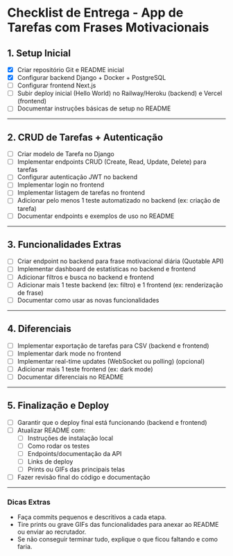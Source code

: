 # Checklist de Entrega - App de Tarefas com Frases Motivacionais

## 1. Setup Inicial
- [x] Criar repositório Git e README inicial
- [x] Configurar backend Django + Docker + PostgreSQL
- [ ] Configurar frontend Next.js
- [ ] Subir deploy inicial (Hello World) no Railway/Heroku (backend) e Vercel (frontend)
- [ ] Documentar instruções básicas de setup no README

---

## 2. CRUD de Tarefas + Autenticação
- [ ] Criar modelo de Tarefa no Django
- [ ] Implementar endpoints CRUD (Create, Read, Update, Delete) para tarefas
- [ ] Configurar autenticação JWT no backend
- [ ] Implementar login no frontend
- [ ] Implementar listagem de tarefas no frontend
- [ ] Adicionar pelo menos 1 teste automatizado no backend (ex: criação de tarefa)
- [ ] Documentar endpoints e exemplos de uso no README

---

## 3. Funcionalidades Extras
- [ ] Criar endpoint no backend para frase motivacional diária (Quotable API)
- [ ] Implementar dashboard de estatísticas no backend e frontend
- [ ] Adicionar filtros e busca no backend e frontend
- [ ] Adicionar mais 1 teste backend (ex: filtro) e 1 frontend (ex: renderização de frase)
- [ ] Documentar como usar as novas funcionalidades

---

## 4. Diferenciais
- [ ] Implementar exportação de tarefas para CSV (backend e frontend)
- [ ] Implementar dark mode no frontend
- [ ] Implementar real-time updates (WebSocket ou polling) (opcional)
- [ ] Adicionar mais 1 teste frontend (ex: dark mode)
- [ ] Documentar diferenciais no README

---

## 5. Finalização e Deploy
- [ ] Garantir que o deploy final está funcionando (backend e frontend)
- [ ] Atualizar README com:
  - [ ] Instruções de instalação local
  - [ ] Como rodar os testes
  - [ ] Endpoints/documentação da API
  - [ ] Links de deploy
  - [ ] Prints ou GIFs das principais telas
- [ ] Fazer revisão final do código e documentação

---

### Dicas Extras
- Faça commits pequenos e descritivos a cada etapa.
- Tire prints ou grave GIFs das funcionalidades para anexar ao README ou enviar ao recrutador.
- Se não conseguir terminar tudo, explique o que ficou faltando e como faria. 